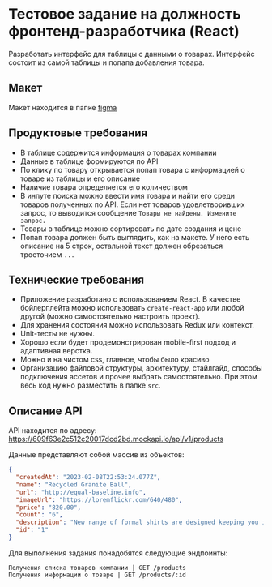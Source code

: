 # Тестовое задание на должность фронтенд-разработчика (React)

Разработать интерфейс для таблицы с данными о товарах. Интерфейс состоит из самой таблицы и попапа добавления товара.

## Макет

Макет находится в папке [figma](./figma/test-abak-react.fig)
## Продуктовые требования

* В таблице содержится информация о товарах компании
* Данные в таблице формируются по API
* По клику по товару открывается попап товара с информацией о товаре из таблицы и его описание
* Наличие товара определяется его количеством
* В инпуте поиска можно ввести имя товара и найти его среди товаров полученных по API. Если нет товаров удовлетворивших запрос, то выводится сообщение `Товары не найдены. Измените запрос.`
* Товары в таблице можно сортировать по дате создания и цене
* Попап товара должен быть выглядить, как на макете. У него есть описание на 5 строк, остальной текст должен обрезаться троеточием `...`

## Технические требования

* Приложение разработано с использованием React. В качестве бойлерплейта можно использовать `create-react-app` или любой другой (можно самостоятельно настроить проект).
* Для хранения состояния можно использовать Redux или контекст.
* Unit-тесты не нужны.
* Хорошо если будет продемонстрирован mobile-first подход и адаптивная верстка.
* Можно и на чистом css, главное, чтобы было красиво
* Организацию файловой структуры, архитектуру, стайлгайд, способы подключения ассетов и прочее выбрать самостоятельно. При этом весь код нужно разместить в папке `src`.

## Описание API

API находится по адресу: https://609f63e2c512c20017dcd2bd.mockapi.io/api/v1/products

Данные представляют собой массив из объектов:
```JSON
{
  "createdAt": "2023-02-08T22:53:24.077Z",
  "name": "Recycled Granite Ball",
  "url": "http://equal-baseline.info",
  "imageUrl": "https://loremflickr.com/640/480",
  "price": "820.00",
  "count": "6",
  "description": "New range of formal shirts are designed keeping you in mind. With fits and styling that will make you stand apart",
  "id": "1"
}
```
Для выполнения задания понадобятся следующие эндпоинты:

```
Получения списка товаров компании | GET /products
Получения информации о товаре | GET /products/:id
```



